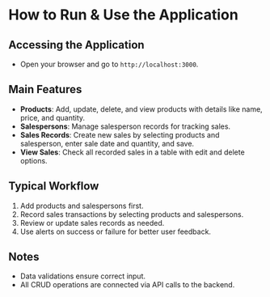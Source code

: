 # How to Run & Use the Application

## Accessing the Application
- Open your browser and go to `http://localhost:3000`.

## Main Features
- **Products**: Add, update, delete, and view products with details like name, price, and quantity.
- **Salespersons**: Manage salesperson records for tracking sales.
- **Sales Records**: Create new sales by selecting products and salesperson, enter sale date and quantity, and save.
- **View Sales**: Check all recorded sales in a table with edit and delete options.

## Typical Workflow
1. Add products and salespersons first.
2. Record sales transactions by selecting products and salespersons.
3. Review or update sales records as needed.
4. Use alerts on success or failure for better user feedback.

## Notes
- Data validations ensure correct input.
- All CRUD operations are connected via API calls to the backend.
